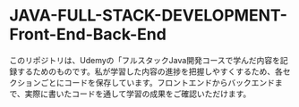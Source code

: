 # JAVA-FULL-STACK-DEVELOPMENT-Front-End-Back-End
このリポジトリは、Udemyの「フルスタックJava開発コースで学んだ内容を記録するためのものです。私が学習した内容の進捗を把握しやすくするため、各セクションごとにコードを保存しています。フロントエンドからバックエンドまで、実際に書いたコードを通して学習の成果をご確認いただけます。

